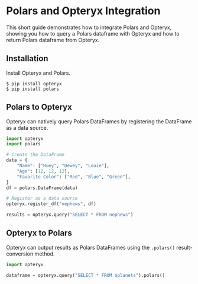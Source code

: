 # Polars and Opteryx Integration

This short guide demonstrates how to integrate Polars and Opteryx, showing you how to query a Polars dataframe with Opteryx and how to return Polars dataframe from Opteryx.

## Installation

Install Opteryx and Polars.

~~~console
$ pip install opteryx
$ pip install polars
~~~

## Polars to Opteryx

Opteryx can natively query Polars DataFrames by registering the DataFrame as a data source.

~~~python
import opteryx
import polars

# Create the DataFrame
data = {
    "Name": ["Huey", "Dewey", "Louie"],
    "Age": [12, 12, 12],
    "Favorite Color": ["Red", "Blue", "Green"],
}
df = polars.DataFrame(data)

# Register as a data source
opteryx.register_df("nephews", df)

results = opteryx.query("SELECT * FROM nephews")
~~~

## Opteryx to Polars

Opteryx can output results as Polars DataFrames using the `.polars()` result-conversion method.

~~~python
import opteryx

dataframe = opteryx.query("SELECT * FROM $planets").polars()
~~~
